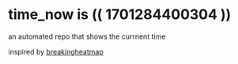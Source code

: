 # time_now is (( 1701284400304 ))

an automated repo that shows the currnent time

inspired by [breakingheatmap](https://github.com/breakingheatmap/breakingheatmap)